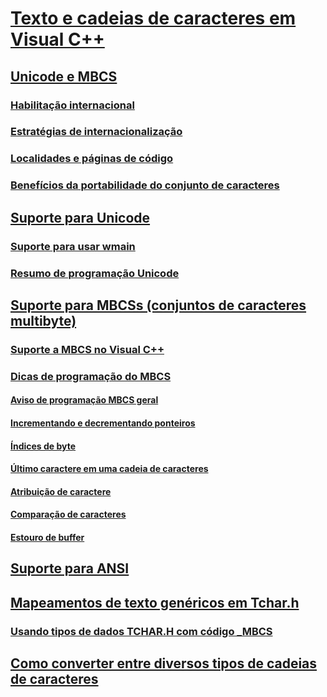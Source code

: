 # [Texto e cadeias de caracteres em Visual C++](text-and-strings-in-visual-cpp.md)
## [Unicode e MBCS](unicode-and-mbcs.md)
### [Habilitação internacional](international-enabling.md)
### [Estratégias de internacionalização](internationalization-strategies.md)
### [Localidades e páginas de código](locales-and-code-pages.md)
### [Benefícios da portabilidade do conjunto de caracteres](benefits-of-character-set-portability.md)
## [Suporte para Unicode](support-for-unicode.md)
### [Suporte para usar wmain](support-for-using-wmain.md)
### [Resumo de programação Unicode](unicode-programming-summary.md)
## [Suporte para MBCSs (conjuntos de caracteres multibyte)](support-for-multibyte-character-sets-mbcss.md)
### [Suporte a MBCS no Visual C++](mbcs-support-in-visual-cpp.md)
### [Dicas de programação do MBCS](mbcs-programming-tips.md)
#### [Aviso de programação MBCS geral](general-mbcs-programming-advice.md)
#### [Incrementando e decrementando ponteiros](incrementing-and-decrementing-pointers.md)
#### [Índices de byte](byte-indices.md)
#### [Último caractere em uma cadeia de caracteres](last-character-in-a-string.md)
#### [Atribuição de caractere](character-assignment.md)
#### [Comparação de caracteres](character-comparison.md)
#### [Estouro de buffer](buffer-overflow.md)
## [Suporte para ANSI](support-for-ansi.md)
## [Mapeamentos de texto genéricos em Tchar.h](generic-text-mappings-in-tchar-h.md)
### [Usando tipos de dados TCHAR.H com código _MBCS](using-tchar-h-data-types-with-mbcs-code.md)
## [Como converter entre diversos tipos de cadeias de caracteres](how-to-convert-between-various-string-types.md)
